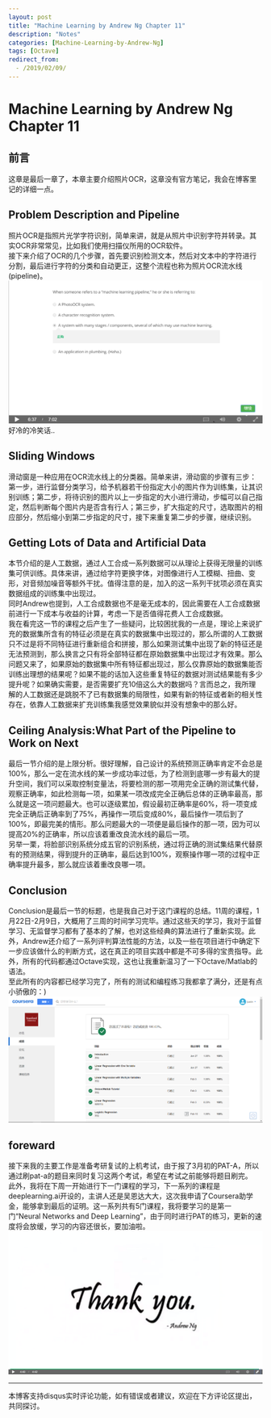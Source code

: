 ```yaml
---
layout: post
title: "Machine Learning by Andrew Ng Chapter 11"
description: "Notes"
categories: [Machine-Learning-by-Andrew-Ng]
tags: [Octave]
redirect_from:
  - /2019/02/09/
---
```

# Machine Learning by Andrew Ng Chapter 11
 
## 前言  
这章是最后一章了，本章主要介绍照片OCR，这章没有官方笔记，我会在博客里记的详细一点。  

## Problem Description and Pipeline  
照片OCR是指照片光学字符识别，简单来讲，就是从照片中识别字符并转录。其实OCR非常常见，比如我们使用扫描仪所用的OCR软件。  
接下来介绍了OCR的几个步骤，首先要识别检测文本，然后对文本中的字符进行分割，最后进行字符的分类和自动更正，这整个流程也称为照片OCR流水线(pipeline)。
![11-1](/images/Machine-Learning-by-Andrew-Ng/11-1.png)  
好冷的冷笑话..

## Sliding Windows  
滑动窗是一种应用在OCR流水线上的分类器。简单来讲，滑动窗的步骤有三步：第一步，进行监督分类学习，给予机器若干份指定大小的图片作为训练集，让其识别训练；第二步，将待识别的图片以上一步指定的大小进行滑动，步幅可以自己指定，然后判断每个图片内是否含有行人；第三步，扩大指定的尺寸，选取图片的相应部分，然后缩小到第二步指定的尺寸，接下来重复第二步的步骤，继续识别。  

## Getting Lots of Data and Artificial Data  
本节介绍的是人工数据，通过人工合成一系列数据可以从理论上获得无限量的训练集可供训练。具体来讲，通过给字符更换字体，对图像进行人工模糊、扭曲、变形，对音频加噪音等额外干扰。值得注意的是，加入的这一系列干扰项必须在真实数据组成的训练集中出现过。  
同时Andrew也提到，人工合成数据也不是毫无成本的，因此需要在人工合成数据前进行一下成本与收益的计算，考虑一下是否值得花费人工合成数据。  
我在看完这一节的课程之后产生了一些疑问，比较困扰我的一点是，理论上来说扩充的数据集所含有的特征必须是在真实的数据集中出现过的，那么所谓的人工数据只不过是将不同特征进行重新组合和拼接，那么如果测试集中出现了新的特征还是无法预测到，那么换言之只有将全部特征都在原始数据集中出现过才有效果。那么问题又来了，如果原始的数据集中所有特征都出现过，那么仅靠原始的数据集能否训练出理想的结果呢？如果不能的话加入这些重复特征的数据对测试结果能有多少提升呢？如果确实需要，是否需要扩充10倍这么大的数据吗？言而总之，我所理解的人工数据还是跳脱不了已有数据集的局限性，如果有新的特征或者新的相关性存在，依靠人工数据来扩充训练集我感觉效果貌似并没有想象中的那么好。  

## Ceiling Analysis:What Part of the Pipeline to Work on Next  
最后一节介绍的是上限分析。很好理解，自己设计的系统预测正确率肯定不会总是100%，那么一定在流水线的某一步成功率过低，为了检测到底哪一步有最大的提升空间，我们可以采取控制变量法，将要检测的那一项用完全正确的测试集代替，观察正确率，如此检测每一项，如果某一项改成完全正确后总体的正确率最高，那么就是这一项问题最大。也可以逐级累加，假设最初正确率是60%，将一项变成完全正确后正确率到了75%，再操作一项后变成80%，最后操作一项后到了100%，即最完美的情形。那么问题最大的一项便是最后操作的那一项，因为可以提高20%的正确率，所以应该着重改良流水线的最后一项。  
另举一栗，将脸部识别系统分成五官的识别系统，通过将正确的测试集结果代替原有的预测结果，得到提升的正确率，最后达到100%，观察操作哪一项的过程中正确率提升最多，那么就应该着重改良哪一项。  

## Conclusion  
Conclusion是最后一节的标题，也是我自己对于这门课程的总结。11周的课程，1月22日-2月9日，大概用了三周的时间学习完毕。通过这些天的学习，我对于监督学习、无监督学习都有了基本的了解，也对这些经典的算法进行了重新实现。此外，Andrew还介绍了一系列评判算法性能的方法，以及一些在项目进行中确定下一步应该做什么的判断方式，这在真正的项目实践中都是不可多得的宝贵指导。此外，所有的代码都通过Octave实现，这也让我重新温习了一下Octave/Matlab的语法。  
至此所有的内容都已经学习完了，所有的测试和编程练习我都拿了满分，还是有点小骄傲的：)  
![conclusion-2](/images/Machine-Learning-by-Andrew-Ng/conclusion-2.png)  

## foreward  
接下来我的主要工作是准备考研复试的上机考试，由于报了3月初的PAT-A，所以通过刷pat-a的题目来同时复习这两个考试，希望在考试之前能够将题目刷完。  
此外，我将在下周一开始进行下一门课程的学习，下一系列的课程是deeplearning.ai开设的，主讲人还是吴恩达大大，这次我申请了Coursera助学金，能够拿到最后的证明。这一系列共有5门课程，我将要学习的是第一门“Neural Networks and Deep Learning”，由于同时进行PAT的练习，更新的速度将会放缓，学习的内容还很长，要加油啦。  
![conclusion-1](/images/Machine-Learning-by-Andrew-Ng/conclusion-1.png)  

---
本博客支持disqus实时评论功能，如有错误或者建议，欢迎在下方评论区提出，共同探讨。
